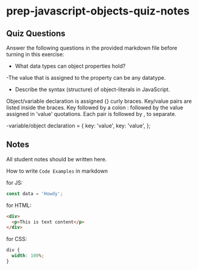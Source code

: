 # prep-javascript-objects-quiz-notes

## Quiz Questions

Answer the following questions in the provided markdown file before turning in this exercise:

- What data types can object properties hold?

-The value that is assigned to the property can be any datatype.

- Describe the syntax (structure) of object-literals in JavaScript.

Object/variable declaration is assigned {} curly braces. Key/value pairs are listed inside the braces. Key followed by a colon : followed by the value assigned in 'value' quotations. Each pair is followed by , to separate.

-variable/object declaration = {
key: 'value',
key: 'value',
};

## Notes

All student notes should be written here.

How to write `Code Examples` in markdown

for JS:

```javascript
const data = 'Howdy';
```

for HTML:

```html
<div>
  <p>This is text content</p>
</div>
```

for CSS:

```css
div {
  width: 100%;
}
```
